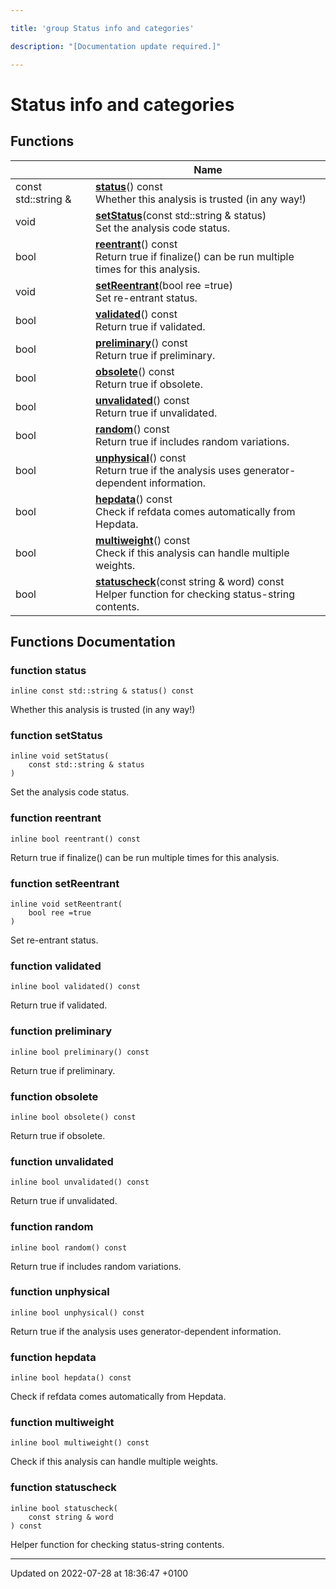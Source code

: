 ```yaml
---

title: 'group Status info and categories'

description: "[Documentation update required.]"

---
```


# Status info and categories



## Functions

|                | Name           |
| -------------- | -------------- |
| const std::string & | **[status](/documentation/code/modules/group__anainfo__status/#function-status)**() const<br>Whether this analysis is trusted (in any way!)  |
| void | **[setStatus](/documentation/code/modules/group__anainfo__status/#function-setstatus)**(const std::string & status)<br>Set the analysis code status.  |
| bool | **[reentrant](/documentation/code/modules/group__anainfo__status/#function-reentrant)**() const<br>Return true if finalize() can be run multiple times for this analysis.  |
| void | **[setReentrant](/documentation/code/modules/group__anainfo__status/#function-setreentrant)**(bool ree =true)<br>Set re-entrant status.  |
| bool | **[validated](/documentation/code/modules/group__anainfo__status/#function-validated)**() const<br>Return true if validated.  |
| bool | **[preliminary](/documentation/code/modules/group__anainfo__status/#function-preliminary)**() const<br>Return true if preliminary.  |
| bool | **[obsolete](/documentation/code/modules/group__anainfo__status/#function-obsolete)**() const<br>Return true if obsolete.  |
| bool | **[unvalidated](/documentation/code/modules/group__anainfo__status/#function-unvalidated)**() const<br>Return true if unvalidated.  |
| bool | **[random](/documentation/code/modules/group__anainfo__status/#function-random)**() const<br>Return true if includes random variations.  |
| bool | **[unphysical](/documentation/code/modules/group__anainfo__status/#function-unphysical)**() const<br>Return true if the analysis uses generator-dependent information.  |
| bool | **[hepdata](/documentation/code/modules/group__anainfo__status/#function-hepdata)**() const<br>Check if refdata comes automatically from Hepdata.  |
| bool | **[multiweight](/documentation/code/modules/group__anainfo__status/#function-multiweight)**() const<br>Check if this analysis can handle multiple weights.  |
| bool | **[statuscheck](/documentation/code/modules/group__anainfo__status/#function-statuscheck)**(const string & word) const<br>Helper function for checking status-string contents.  |


## Functions Documentation

### function status

```
inline const std::string & status() const
```

Whether this analysis is trusted (in any way!) 

### function setStatus

```
inline void setStatus(
    const std::string & status
)
```

Set the analysis code status. 

### function reentrant

```
inline bool reentrant() const
```

Return true if finalize() can be run multiple times for this analysis. 

### function setReentrant

```
inline void setReentrant(
    bool ree =true
)
```

Set re-entrant status. 

### function validated

```
inline bool validated() const
```

Return true if validated. 

### function preliminary

```
inline bool preliminary() const
```

Return true if preliminary. 

### function obsolete

```
inline bool obsolete() const
```

Return true if obsolete. 

### function unvalidated

```
inline bool unvalidated() const
```

Return true if unvalidated. 

### function random

```
inline bool random() const
```

Return true if includes random variations. 

### function unphysical

```
inline bool unphysical() const
```

Return true if the analysis uses generator-dependent information. 

### function hepdata

```
inline bool hepdata() const
```

Check if refdata comes automatically from Hepdata. 

### function multiweight

```
inline bool multiweight() const
```

Check if this analysis can handle multiple weights. 

### function statuscheck

```
inline bool statuscheck(
    const string & word
) const
```

Helper function for checking status-string contents. 





-------------------------------

Updated on 2022-07-28 at 18:36:47 +0100
